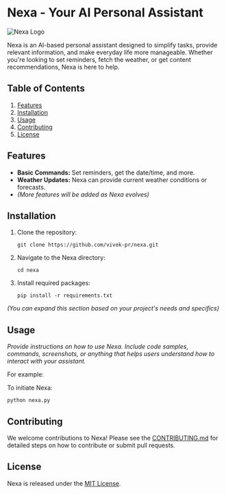 # Nexa - Your AI Personal Assistant

![Nexa Logo](link-to-your-logo-image-if-you-have-one)

Nexa is an AI-based personal assistant designed to simplify tasks, provide relevant information, and make everyday life more manageable. Whether you're looking to set reminders, fetch the weather, or get content recommendations, Nexa is here to help.

## Table of Contents

1. [Features](#features)
2. [Installation](#installation)
3. [Usage](#usage)
4. [Contributing](#contributing)
5. [License](#license)

## Features

- **Basic Commands:** Set reminders, get the date/time, and more.
- **Weather Updates:** Nexa can provide current weather conditions or forecasts.
- *(More features will be added as Nexa evolves)*

## Installation

1. Clone the repository:
   ```
   git clone https://github.com/vivek-pr/nexa.git
   ```
2. Navigate to the Nexa directory:
   ```
   cd nexa
   ```
3. Install required packages:
   ```
   pip install -r requirements.txt
   ```

*(You can expand this section based on your project's needs and specifics)*

## Usage

*Provide instructions on how to use Nexa. Include code samples, commands, screenshots, or anything that helps users understand how to interact with your assistant.*

For example:

To initiate Nexa:
```
python nexa.py
```

## Contributing

We welcome contributions to Nexa! Please see the [CONTRIBUTING.md](link-to-contributing-file) for detailed steps on how to contribute or submit pull requests.

## License

Nexa is released under the [MIT License](link-to-your-license-file).
